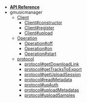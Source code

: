   * **[API Reference](INTRO.md)**
  * gmusicmanager
    * [Client](Client.md)
      * [Client#constructor](Client#constructor.md)
      * [Client#register](Client#register.md)
      * [Client#upload](Client#upload.md)
    * [Operation](Operation.md)
      * [Operation#off](Operation#off.md)
      * [Operation#on](Operation#on.md)
      * [Operation#start](Operation#start.md)
    * [protocol](protocol.md)
      * [protocol#getDownloadLink](protocol#getDownloadLink.md)
      * [protocol#getTracksToExport](protocol#getTracksToExport.md)
      * [protocol#getUploadSession](protocol#getUploadSession.md)
      * [protocol#readMetadata](protocol#readMetadata.md)
      * [protocol#upAuth](protocol#upAuth.md)
      * [protocol#uploadMetadatas](protocol#uploadMetadatas.md)
      * [protocol#uploadSamples](protocol#uploadSamples.md)